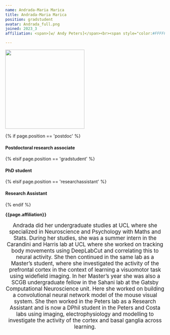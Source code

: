 ```yaml
---
name: Andrada-Maria Marica
title: Andrada-Maria Marica
position: gradstudent
avatar: Andrada_full.png
joined: 2023_3
affiliation: <span>[w/ Andy Peters]</span><br><span style="color:#FFFFFF">.</span>

---
```


<img width="250" src="{{site.baseurl}}/images/people/{{page.avatar}}" data-action="zoom">

 {% if page.position == 'postdoc' %}
<h4>Postdoctoral research associate</h4>
 {% elsif page.position == 'gradstudent' %}
<h4>PhD student</h4>
{% elsif page.position == 'researchassistant' %}
<h4>Research Assistant</h4>
 {% endif %}

<b>{{page.affiliation}}</b>
<br>

<header class="masthead text-justify" style="font-size:120%">

Andrada did her undergraduate studies at UCL where she specialized in Neuroscience and Psychology with Maths and Stats. During her studies, she was a summer intern in the Carandini and Harris lab at UCL where she worked on tracking body movements using DeepLabCut and correlating this to neural activity. She then continued in the same lab as a Master’s student, where she investigated the activity of the prefrontal cortex in the context of learning a visuomotor task using widefield imaging. In her Master’s year she was also a SCGB undergraduate fellow in the Sahani lab at the Gatsby Computational Neuroscience unit. Here she worked on building a convolutional neural network model of the mouse visual system. She then worked in the Peters lab as a Research Assistant and is now a DPhil student in the Peters and Costa labs using imaging, electrophysiology and modelling to investigate the activity of the cortex and basal ganglia across learning.